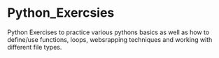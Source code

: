 # Python_Exercsies
Python Exercises to practice various pythons basics as well as how to define/use functions, loops, websrapping techniques and working with different file types. 
